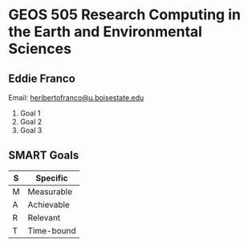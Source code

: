 # GEOS 505 Research Computing in the Earth and Environmental Sciences

## Eddie Franco

Email: [heribertofranco@u.boisestate.edu](mailto:heribertofranco@u.boisestate.edu)

1. Goal 1
2. Goal 2
3. Goal 3

## SMART Goals
|S|Specific|
|---|---|
|M|Measurable|
|A|Achievable|
|R|Relevant|
|T|Time-bound|
